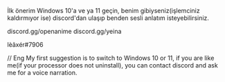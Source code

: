 İlk önerim Windows 10'a ve ya 11 geçin, benim gibiyseniz(işlemciniz kaldırmıyor ise) discord'dan ulaşıp benden sesli anlatım isteyebilirsiniz.

discord.gg/openanime
discord.gg/yeina

lèãxér#7906

// Eng
My first suggestion is to switch to Windows 10 or 11, if you are like me(if your processor does not uninstall), you can contact discord and ask me for a voice narration.
